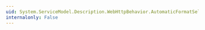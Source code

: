 ```yaml
---
uid: System.ServiceModel.Description.WebHttpBehavior.AutomaticFormatSelectionEnabled
internalonly: False
---
```

